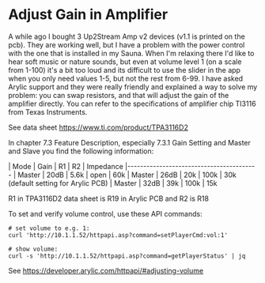 # Adjust Gain in Amplifier
A while ago I bought 3 Up2Stream Amp v2 devices (v1.1 is printed on the pcb). They are working well, but I have a problem with the power control with the one that is installed in my Sauna. When I'm relaxing there I'd like to hear soft music or nature sounds, but even at volume level 1 (on a scale from 1-100) it's a bit too loud and its difficult to use the slider in the app when you only need values 1-5, but not the rest from 6-99. I have asked Arylic support and they were really friendly and explained a way to solve my problem: you can swap resistors, and that will adjust the gain of the amplifier directly. You can refer to the specifications of amplifier chip TI3116 from Texas Instruments.

See data sheet https://www.ti.com/product/TPA3116D2

In chapter 7.3 Feature Description, especially 7.3.1 Gain Setting and Master and Slave you find the following information:

| Mode   | Gain   | R1    |  R2   | Impedance
|-----------------------------------------
| Master | 20dB   | 5.6k  | open  | 60k
| Master | 26dB   | 20k   | 100k  | 30k (default setting for Arylic PCB)
| Master | 32dB   | 39k   | 100k  | 15k

R1 in TPA3116D2 data sheet is R19 in Arylic PCB and R2 is R18




To set and verify volume control, use these API commands:
```
# set volume to e.g. 1:
curl 'http://10.1.1.52/httpapi.asp?command=setPlayerCmd:vol:1'
 
# show volume:
curl -s 'http://10.1.1.52/httpapi.asp?command=getPlayerStatus' | jq
``` 
See https://developer.arylic.com/httpapi/#adjusting-volume
